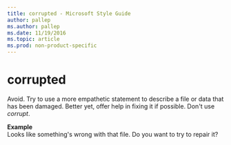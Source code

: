 ```yaml
---
title: corrupted - Microsoft Style Guide
author: pallep
ms.author: pallep
ms.date: 11/19/2016
ms.topic: article
ms.prod: non-product-specific
---
```


# corrupted

Avoid.
Try to use a more empathetic statement to describe a file or data that
has been damaged. Better yet, offer help in fixing it if possible.
Don't use *corrupt*.

**Example**  
Looks like something's wrong with that file. Do you want to try to repair it?

